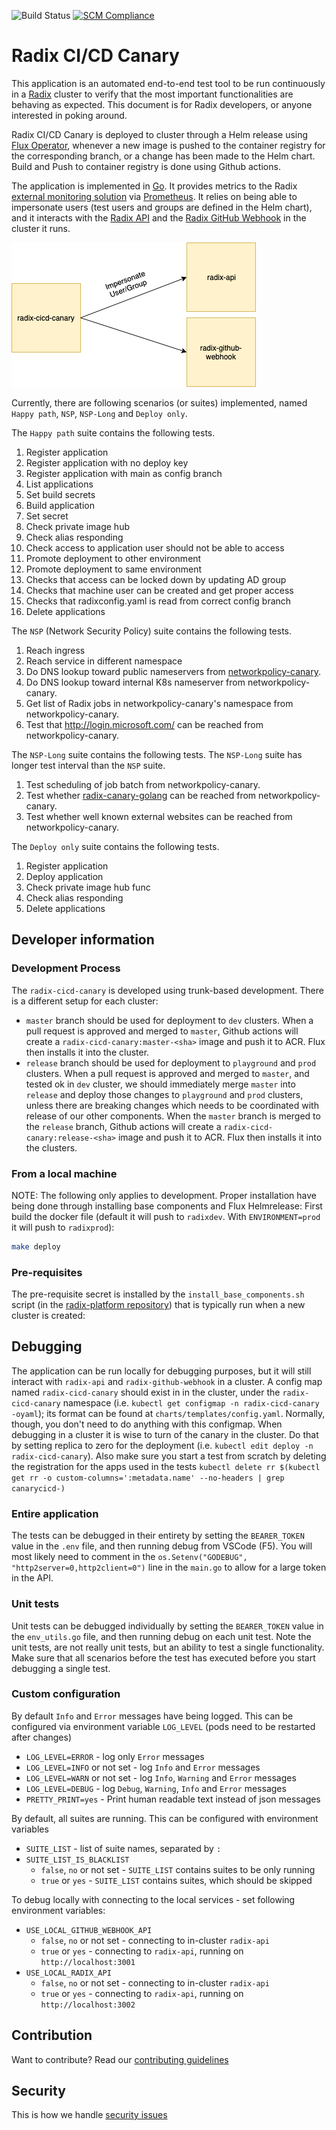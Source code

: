 ![Build Status](https://github.com/equinor/radix-cicd-canary/workflows/radix-cicd-canary-build/badge.svg)  [![SCM Compliance](https://scm-compliance-api.radix.equinor.com/repos/equinor/radix-cicd-canary/badge)](https://developer.equinor.com/governance/scm-policy/)  
# Radix CI/CD Canary

This application is an automated end-to-end test tool to be run continuously in a [Radix](https://www.radix.equinor.com) cluster to verify that the most important functionalities are behaving as expected. This document is for Radix developers, or anyone interested in poking around.

Radix CI/CD Canary is deployed to cluster through a Helm release using [Flux Operator](https://github.com/weaveworks/flux), whenever a new image is pushed to the container registry for the corresponding branch, or a change has been made to the Helm chart. Build and Push to container registry is done using Github actions. 

The application is implemented in [Go](https://golang.org/). It provides metrics to the Radix [external monitoring solution](https://github.com/equinor/radix-monitoring/tree/master/cluster-external-monitoring) via [Prometheus](https://prometheus.io/). It relies on being able to impersonate users (test users and groups are defined in the Helm chart), and it interacts with the [Radix API](https://github.com/equinor/radix-api/) and the [Radix GitHub Webhook](https://github.com/equinor/radix-github-webhook) in the cluster it runs.

![pic](diagrams/radix-cicd-canary.png)

Currently, there are following scenarios (or suites) implemented, named `Happy path`, `NSP`, `NSP-Long` and `Deploy only`.

The `Happy path` suite contains the following tests.

1. Register application
2. Register application with no deploy key
3. Register application with main as config branch
4. List applications
5. Set build secrets
6. Build application
7. Set secret
8. Check private image hub
9. Check alias responding
10. Check access to application user should not be able to access
11. Promote deployment to other environment
12. Promote deployment to same environment
13. Checks that access can be locked down by updating AD group
14. Checks that machine user can be created and get proper access
15. Checks that radixconfig.yaml is read from correct config branch
16. Delete applications

The `NSP` (Network Security Policy) suite contains the following tests.

1. Reach ingress
2. Reach service in different namespace
3. Do DNS lookup toward public nameservers from [networkpolicy-canary](https://console.dev.radix.equinor.com/applications/radix-networkpolicy-canary).
4. Do DNS lookup toward internal K8s nameserver from networkpolicy-canary.
5. Get list of Radix jobs in networkpolicy-canary's namespace from networkpolicy-canary.
6. Test that http://login.microsoft.com/ can be reached from networkpolicy-canary.

The `NSP-Long` suite contains the following tests. The `NSP-Long` suite has longer test interval than the `NSP` suite.

1. Test scheduling of job batch from networkpolicy-canary.
2. Test whether [radix-canary-golang](https://github.com/equinor/radix-canary-golang) can be reached from networkpolicy-canary.
3. Test whether well known external websites can be reached from networkpolicy-canary.

The `Deploy only` suite contains the following tests.

1. Register application
1. Deploy application
1. Check private image hub func
1. Check alias responding
1. Delete applications

## Developer information

### Development Process

The `radix-cicd-canary` is developed using trunk-based development. There is a different setup for each cluster:

- `master` branch should be used for deployment to `dev` clusters. When a pull request is approved and merged to `master`, Github actions will create a `radix-cicd-canary:master-<sha>` image and push it to ACR. Flux then installs it into the cluster.
- `release` branch should be used for deployment to `playground` and `prod` clusters. When a pull request is approved and merged to `master`, and tested ok in `dev` cluster, we should immediately merge `master` into `release` and deploy those changes to `playground` and `prod` clusters, unless there are breaking changes which needs to be coordinated with release of our other components. When the `master` branch is merged to the `release` branch, Github actions will create a `radix-cicd-canary:release-<sha>` image and push it to ACR. Flux then installs it into the clusters.

### From a local machine

NOTE: The following only applies to development. Proper installation have being done through installing base components and Flux Helmrelease:
First build the docker file (default it will push to `radixdev`. With `ENVIRONMENT=prod` it will push to `radixprod`):
```bash
make deploy
```

### Pre-requisites

The pre-requisite secret is installed by the `install_base_components.sh` script (in the [radix-platform repository](https://github.com/equinor/radix-platform/tree/master/scripts)) that is typically run when a new cluster is created:

## Debugging

The application can be run locally for debugging purposes, but it will still interact with `radix-api` and `radix-github-webhook` in a cluster. A config map named `radix-cicd-canary` should exist in in the cluster, under the `radix-cicd-canary` namespace (i.e. `kubectl get configmap -n radix-cicd-canary -oyaml`); its format can be found at `charts/templates/config.yaml`. Normally, though, you don't need to do anything with this configmap. When debugging in a cluster it is wise to turn of the canary in the cluster. Do that by setting replica to zero for the deployment (i.e. `kubectl edit deploy -n radix-cicd-canary`). Also make sure you start a test from scratch by deleting the registration for the apps used in the tests `kubectl delete rr $(kubectl get rr -o custom-columns=':metadata.name' --no-headers | grep canarycicd-)`

### Entire application

The tests can be debugged in their entirety by setting the `BEARER_TOKEN` value in the `.env` file, and then running debug from VSCode (F5). You will most likely need to comment in the `os.Setenv("GODEBUG", "http2server=0,http2client=0")` line in the `main.go` to allow for a large token in the API.

### Unit tests

Unit tests can be debugged individually by setting the `BEARER_TOKEN` value in the `env_utils.go` file, and then running debug on each unit test. Note the unit tests, are not really unit tests, but an ability to test a single functionality. Make sure that all scenarios before the test has executed before you start debugging a single test.

### Custom configuration

By default `Info` and `Error` messages have being logged. This can be configured via environment variable `LOG_LEVEL` (pods need to be restarted after changes)
* `LOG_LEVEL=ERROR` - log only `Error` messages
* `LOG_LEVEL=INFO` or not set - log `Info` and `Error` messages
* `LOG_LEVEL=WARN` or not set - log `Info`, `Warning` and `Error` messages
* `LOG_LEVEL=DEBUG` - log `Debug`, `Warning`, `Info` and `Error` messages
* `PRETTY_PRINT=yes` - Print human readable text instead of json messages

By default, all suites are running. This can be configured with environment variables
* `SUITE_LIST` - list of suite names, separated by `:`
* `SUITE_LIST_IS_BLACKLIST`
  * `false`, `no` or not set - `SUITE_LIST` contains suites to be only running
  * `true` or `yes` - `SUITE_LIST` contains suites, which should be skipped

To debug locally with connecting to the local services - set following environment variables:
* `USE_LOCAL_GITHUB_WEBHOOK_API`
  * `false`, `no` or not set - connecting to in-cluster `radix-api`
  * `true` or `yes` - connecting to `radix-api`, running on `http://localhost:3001`
* `USE_LOCAL_RADIX_API`
  * `false`, `no` or not set - connecting to in-cluster `radix-api`
  * `true` or `yes` - connecting to `radix-api`, running on `http://localhost:3002`

## Contribution

Want to contribute? Read our [contributing guidelines](./CONTRIBUTING.md)

## Security

This is how we handle [security issues](./SECURITY.md)
